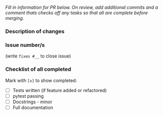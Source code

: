 _Fill in information for PR below. On review, add additional commits and a comment thats checks off any tasks so that all are complete before merging._

### Description of changes

### Issue number/s 
(write `fixes #__` to close issue)

### Checklist of all completed
Mark with `[x]` to show completed:  

- [ ] Tests written (if feature added or refactored)
- [ ] pytest passing
- [ ] Docstrings - minor
- [ ] Full documentation